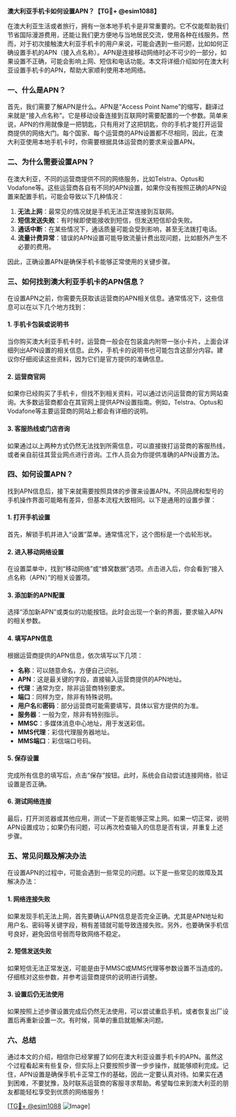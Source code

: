 **澳大利亚手机卡如何设置APN？【TG💪+ @esim1088】**

在澳大利亚生活或者旅行，拥有一张本地手机卡是非常重要的。它不仅能帮助我们节省国际漫游费用，还能让我们更方便地与当地居民交流，使用各种在线服务。然而，对于初次接触澳大利亚手机卡的用户来说，可能会遇到一些问题，比如如何正确设置手机的APN（接入点名称）。APN是连接移动网络时必不可少的一部分，如果设置不正确，可能会影响上网、短信和电话功能。本文将详细介绍如何在澳大利亚设置手机卡的APN，帮助大家顺利使用本地网络。

### 一、什么是APN？

首先，我们需要了解APN是什么。APN是“Access Point Name”的缩写，翻译过来就是“接入点名称”。它是移动设备连接到互联网时需要配置的一个参数。简单来说，APN的作用就像是一把钥匙，只有用对了这把钥匙，你的手机才能打开运营商提供的网络大门。每个国家、每个运营商的APN设置都不尽相同，因此，在澳大利亚使用本地手机卡时，你需要根据具体运营商的要求来设置APN。

### 二、为什么需要设置APN？

在澳大利亚，不同的运营商提供不同的网络服务，比如Telstra、Optus和Vodafone等。这些运营商各自有不同的APN设置，如果你没有按照正确的APN设置来配置手机，可能会导致以下几种情况：

1. **无法上网**：最常见的情况就是手机无法正常连接到互联网。
2. **短信发送失败**：有时候即使能接收到短信，但发送短信却会失败。
3. **通话中断**：在某些情况下，通话质量可能会受到影响，甚至无法拨打电话。
4. **流量计费异常**：错误的APN设置可能导致流量计费出现问题，比如额外产生不必要的费用。

因此，正确设置APN是确保手机卡能够正常使用的关键步骤。

### 三、如何找到澳大利亚手机卡的APN信息？

在设置APN之前，你需要先获取该运营商的APN相关信息。通常情况下，这些信息可以在以下几个地方找到：

#### 1. 手机卡包装或说明书

当你购买澳大利亚手机卡时，运营商一般会在包装盒内附带一张小卡片，上面会详细列出APN设置的相关信息。此外，手机卡的说明书也可能包含这部分内容。建议你仔细阅读这些资料，因为它们是官方提供的准确信息。

#### 2. 运营商官网

如果你已经购买了手机卡，但找不到相关资料，可以通过访问运营商的官方网站查询。大多数运营商都会在其官网上提供APN设置指南。例如，Telstra、Optus和Vodafone等主要运营商的网站上都会有详细的说明。

#### 3. 客服热线或门店咨询

如果通过以上两种方式仍然无法找到所需信息，可以直接拨打运营商的客服热线，或者亲自前往其营业网点进行咨询。工作人员会为你提供准确的APN设置方法。

### 四、如何设置APN？

找到APN信息后，接下来就需要按照具体的步骤来设置APN。不同品牌和型号的手机操作界面可能略有差异，但基本流程大致相同。以下是通用的设置步骤：

#### 1. 打开手机设置

首先，解锁手机并进入“设置”菜单。通常情况下，这个图标是一个齿轮形状。

#### 2. 进入移动网络设置

在设置菜单中，找到“移动网络”或“蜂窝数据”选项。点击进入后，你会看到“接入点名称（APN）”的相关设置项。

#### 3. 添加新的APN配置

选择“添加新APN”或类似的功能按钮。此时会出现一个新的界面，要求输入APN的相关参数。

#### 4. 填写APN信息

根据运营商提供的APN信息，依次填写以下几项：
- **名称**：可以随意命名，方便自己识别。
- **APN**：这是最关键的字段，直接输入运营商提供的APN地址。
- **代理**：通常为空，除非运营商特别要求。
- **端口**：同样为空，除非有特殊说明。
- **用户名**和**密码**：部分运营商可能需要填写，具体以官方提供的为准。
- **服务器**：一般为空，除非有特别指示。
- **MMSC**：多媒体消息中心地址，用于发送彩信。
- **MMS代理**：彩信代理服务器地址。
- **MMS端口**：彩信端口号码。

#### 5. 保存设置

完成所有信息的填写后，点击“保存”按钮。此时，系统会自动尝试连接网络，验证设置是否正确。

#### 6. 测试网络连接

最后，打开浏览器或其他应用，测试一下是否能够正常上网。如果一切正常，说明APN设置成功；如果仍有问题，可以再次检查输入的信息是否有误，并重复上述步骤。

### 五、常见问题及解决办法

在设置APN的过程中，可能会遇到一些常见的问题。以下是一些常见的故障及其解决办法：

#### 1. 网络连接失败

如果发现手机无法上网，首先要确认APN信息是否完全正确。尤其是APN地址和用户名、密码等关键字段，稍有差错就可能导致连接失败。另外，也要确保手机信号良好，避免因信号弱而导致网络不稳定。

#### 2. 短信发送失败

如果短信无法正常发送，可能是由于MMSC或MMS代理等参数设置不当造成的。仔细核对这些参数，并参考运营商提供的说明进行调整。

#### 3. 设置后仍无法使用

如果按照上述步骤设置完成后仍然无法使用，可以尝试重启手机，或者恢复出厂设置后再重新设置一次。有时候，简单的重启就能解决问题。

### 六、总结

通过本文的介绍，相信你已经掌握了如何在澳大利亚设置手机卡的APN。虽然这个过程看起来有些复杂，但实际上只要按照步骤一步步操作，就能够顺利完成。记住，APN设置是确保手机卡正常工作的基础，因此一定要认真对待。如果实在遇到困难，不要犹豫，及时联系运营商的客服寻求帮助。希望每位来到澳大利亚的朋友都能轻松享受到优质的网络服务！

[[TG💪+ @esim1088](https://t.me/s/esim1088) ![Image](https://i.postimg.cc/4NQfJmqS/Snipaste-2025-05-13-00-14-12.png)]
